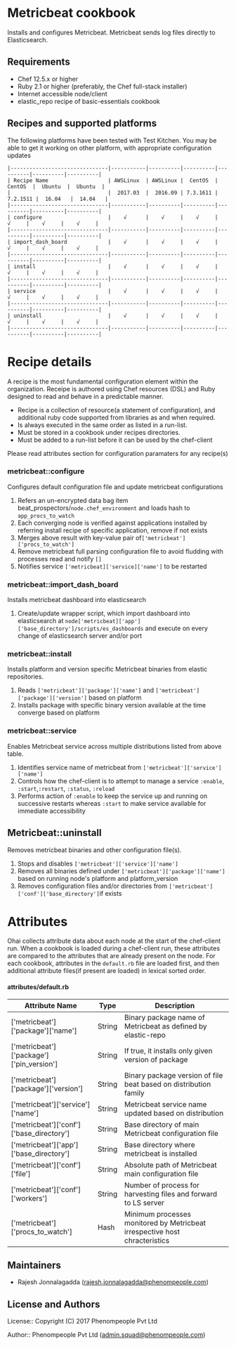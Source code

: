 Metricbeat cookbook
===============

Installs and configures Metricbeat. Metricbeat sends log files directly to Elasticsearch. 

Requirements
------------
* Chef 12.5.x or higher
* Ruby 2.1 or higher (preferably, the Chef full-stack installer)
* Internet accessible node/client
* elastic_repo recipe of basic-essentials cookbook

Recipes and supported platforms
-------------------------------
The following platforms have been tested with Test Kitchen. You may be 
able to get it working on other platform, with appropriate configuration updates
```
|-------------------------------|-----------|----------|----------|----------|----------|----------|
| Recipe Name                   | AWSLinux  | AWSLinux |  CentOS  |  CentOS  |  Ubuntu  |  Ubuntu  |
|                               |  2017.03  |  2016.09 | 7.3.1611 | 7.2.1511 |  16.04   |  14.04   | 
|-------------------------------|-----------|----------|----------|----------|----------|----------|
| configure                     |    √      |    √     |    √     |    √     |    √     |    √     |    
|-------------------------------|-----------|----------|----------|----------|----------|----------|
| import_dash_board             |    √      |    √     |    √     |    √     |    √     |    √     |    
|-------------------------------|-----------|----------|----------|----------|----------|----------|
| install                       |    √      |    √     |    √     |    √     |    √     |    √     |    
|-------------------------------|-----------|----------|----------|----------|----------|----------|
| service                       |    √      |    √     |    √     |    √     |    √     |    √     |    
|-------------------------------|-----------|----------|----------|----------|----------|----------|
| uninstall                     |    √      |    √     |    √     |    √     |    √     |    √     |    
|-------------------------------|-----------|----------|----------|----------|----------|----------|

```
Recipe details
==============

A recipe is the most fundamental configuration element within the organization. Receipe is authored using 
Chef resources (DSL) and Ruby designed to read and behave in a predictable manner.

* Recipe is a collection of resource(a statement of configuration),
  and additional ruby code supported from libraries as and when required.
* Is always executed in the same order as listed in a run-list. 
* Must be stored in a cookbook under recipes directories.
* Must be added to a run-list before it can be used by the chef-client

Please read attributes section for configuration paramaters for any recipe(s)

### metricbeat::configure

Configures default configuration file and update metricbeat configurations

1. Refers an un-encrypted data bag item beat_prospectors/`node.chef_environment` and loads hash to `app_procs_to_watch`
1. Each converging node is verified against applications installed by referring install recipe of specific application, remove if not exists 
1. Merges above result with key-value pair of`['metricbeat']['procs_to_watch']`
1. Remove metricbeat full parsing configuration file to avoid fludding with processes read and notify `[]`
1. Notifies service `['metricbeat]['service]['name']` to be restarted

### metricbeat::import_dash_board

Installs metricbeat dashboard into elasticsearch

1. Create/update wrapper script, which import dashboard into elasticsearch at `node['metricbeat]['app']['base_directory']/scripts/es_dashboards` and execute on every change of elasticsearch server and/or port

### metricbeat::install

Installs platform and version specific Metricbeat binaries from elastic repositories.     

1. Reads `['metricbeat']['package']['name']` and `['metricbeat']['package']['version']` based on platform   
1. Installs package with specific binary version available at the time converge based on platform

### metricbeat::service

Enables Metricbeat service across multiple distributions listed from above table.

1. Identifies service name of metricbeat from `['metricbeat']['service']['name']`
1. Controls how the chef-client is to attempt to manage a service `:enable`, `:start`,`:restart`, `:status`, `:reload` 
1. Performs action of `:enable` to keep the service up and running on successive restarts whereas `:start` to make service available for immediate accessibility

## Metricbeat::uninstall

Removes metricbeat binaries and other configuration file(s). 

1. Stops and disables `['metricbeat']['service']['name']`
1. Removes all binaries defined under `['metricbeat']['package']['name']` based on running node's platform and platform_version
1. Removes configuration files and/or directories from `['metricbeat']['conf']['base_directory']`if exists


Attributes
==========

Ohai collects attribute data about each node at the start of the chef-client run.
When a cookbook is loaded during a chef-client run, these attributes are compared to the attributes that are already present on the node.
For each cookbook, attributes in the `default.rb` file are loaded first, and then additional attribute files(if present are loaded) in lexical sorted order.

#### attributes/default.rb

|Attribute Name                                 | Type      | Description                                                                |
|---------------------------------------------- |-----------|----------------------------------------------------------------------------|
| ['metricbeat']['package']['name']             | String    | Binary package name of Metricbeat as defined by elastic-repo               |
| ['metricbeat']['package']['pin_version']      | String    | If true, it installs only given version of package                         |
| ['metricbeat']['package']['version']          | String    | Binary package version of file beat based on distribution family           | 
| ['metricbeat']['service']['name']             | String    | Metricbeat service name updated based on distribution                      |
| ['metricbeat']['conf']['base_directory']      | String    | Base directory of main Metricbeat configuration file                       |
| ['metricbeat']['app']['base_directory']       | String    | Base directory where metricbeat is installed                               |
| ['metricbeat']['conf']['file']                | String    | Absolute path of Metricbeat main configuration file                        |
| ['metricbeat']['conf']['workers']             | String    | Number of process for harvesting files and forward to LS server            | 
| ['metricbeat']['procs_to_watch']              | Hash      | Minimum processes monitored by Metricbeat irrespective host chracteristics |

## Maintainers

* Rajesh Jonnalagadda (<rajesh.jonnalagadda@phenompeople.com>)

## License and Authors
License:: Copyright (C) 2017 Phenompeople Pvt Ltd

Author:: Phenompeople Pvt Ltd (<admin.squad@phenompeople.com>)
